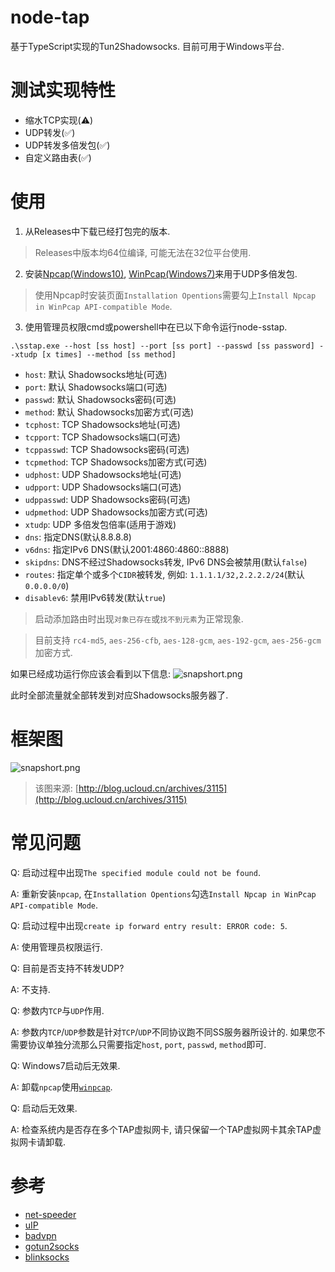 # node-tap
基于TypeScript实现的Tun2Shadowsocks.
目前可用于Windows平台.

# 测试实现特性
* 缩水TCP实现(⚠️)
* UDP转发(✅)
* UDP转发多倍发包(✅)
* 自定义路由表(✅)

# 使用

1) 从Releases中下载已经打包完的版本.
> Releases中版本均64位编译, 可能无法在32位平台使用.
2) 安装[Npcap(Windows10)](https://nmap.org/npcap/), [WinPcap(Windows7)](https://www.winpcap.org/install/default.htm)来用于UDP多倍发包.
> 使用Npcap时安装页面`Installation Opentions`需要勾上`Install Npcap in WinPcap API-compatible Mode`. 
3) 使用管理员权限cmd或powershell中在已以下命令运行node-sstap.
```
.\sstap.exe --host [ss host] --port [ss port] --passwd [ss password] --xtudp [x times] --method [ss method]
```

* `host`: 默认 Shadowsocks地址(可选)
* `port`: 默认 Shadowsocks端口(可选)
* `passwd`: 默认 Shadowsocks密码(可选)
* `method`: 默认 Shadowsocks加密方式(可选)
* `tcphost`: TCP Shadowsocks地址(可选)
* `tcpport`: TCP Shadowsocks端口(可选)
* `tcppasswd`: TCP Shadowsocks密码(可选)
* `tcpmethod`: TCP Shadowsocks加密方式(可选)
* `udphost`: UDP Shadowsocks地址(可选)
* `udpport`: UDP Shadowsocks端口(可选)
* `udppasswd`: UDP Shadowsocks密码(可选)
* `udpmethod`: UDP Shadowsocks加密方式(可选)
* `xtudp`: UDP 多倍发包倍率(适用于游戏)
* `dns`: 指定DNS(默认8.8.8.8)
* `v6dns`: 指定IPv6 DNS(默认2001:4860:4860::8888)
* `skipdns`: DNS不经过Shadowsocks转发, IPv6 DNS会被禁用(默认`false`)
* `routes`: 指定单个或多个`CIDR`被转发, 例如: `1.1.1.1/32,2.2.2.2/24`(默认`0.0.0.0/0`)
* `disablev6`: 禁用IPv6转发(默认`true`)

> 启动添加路由时出现`对象已存在`或`找不到元素`为正常现象.

> 目前支持 `rc4-md5`, `aes-256-cfb`, `aes-128-gcm`, `aes-192-gcm`, `aes-256-gcm` 加密方式.

如果已经成功运行你应该会看到以下信息:
![snapshort.png](https://i.loli.net/2018/03/31/5abf7da82d4d1.png)

此时全部流量就全部转发到对应Shadowsocks服务器了.

# 框架图
![snapshort.png](https://i.loli.net/2018/03/31/5abf8255372bd.png)
> 该图来源: [http://blog.ucloud.cn/archives/3115](http://blog.ucloud.cn/archives/3115)

# 常见问题
Q: 启动过程中出现`The specified module could not be found`.

A: 重新安装`npcap`, 在`Installation Opentions`勾选`Install Npcap in WinPcap API-compatible Mode`.

Q: 启动过程中出现`create ip forward entry result: ERROR code: 5`.

A: 使用管理员权限运行.

Q: 目前是否支持不转发UDP?

A: 不支持.

Q: 参数内`TCP`与`UDP`作用.

A: 参数内`TCP`/`UDP`参数是针对`TCP`/`UDP`不同协议跑不同SS服务器所设计的. 如果您不需要协议单独分流那么只需要指定`host`, `port`, `passwd`, `method`即可.

Q: Windows7启动后无效果.

A: 卸载`npcap`使用[`winpcap`](https://www.winpcap.org/).

Q: 启动后无效果.

A: 检查系统内是否存在多个TAP虚拟网卡, 请只保留一个TAP虚拟网卡其余TAP虚拟网卡请卸载.

# 参考
* [net-speeder](https://github.com/snooda/net-speeder)
* [uIP](https://en.wikipedia.org/wiki/UIP_(micro_IP))
* [badvpn](https://github.com/ambrop72/badvpn)
* [gotun2socks](https://github.com/yinghuocho/gotun2socks)
* [blinksocks](https://github.com/blinksocks/blinksocks)
